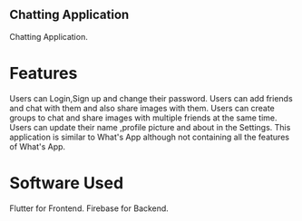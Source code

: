 ## Chatting Application

Chatting Application.

# Features

Users can Login,Sign up and change their password.
Users can add friends and chat with them and also share images with them.
Users can create groups to chat and share images with multiple friends at the same time.
Users can update their name ,profile picture and about in the Settings.
This application is similar to What's App although not containing all the features of What's App.


# Software Used
Flutter for Frontend.
Firebase for Backend.


